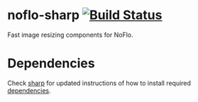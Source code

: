 # noflo-sharp [![Build Status](https://secure.travis-ci.org/noflo/noflo-sharp.png?branch=master)](http://travis-ci.org/noflo/noflo-sharp)

Fast image resizing components for NoFlo.

# Dependencies

Check [sharp](http://github.com/lovell/sharp) for updated instructions of how to install required [dependencies](https://github.com/lovell/sharp#prerequisites).